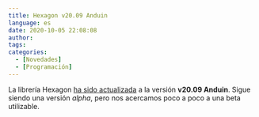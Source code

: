 ```yaml
---
title: Hexagon v20.09 Anduin
language: es
date: 2020-10-05 22:08:08
author:
tags:
categories:
  - [Novedades]
  - [Programación]
---
```


La librería Hexagon [ha sido actualizada](https://github.com/houseofmaldorne/hexagon/releases/tag/20.09) a la versión **v20.09 Anduin**. Sigue siendo una versión _alpha_, pero nos acercamos poco a poco a una beta utilizable.